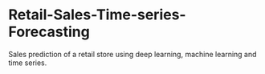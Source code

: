 # Retail-Sales-Time-series-Forecasting
Sales prediction of a retail store using deep learning, machine learning and time series.
